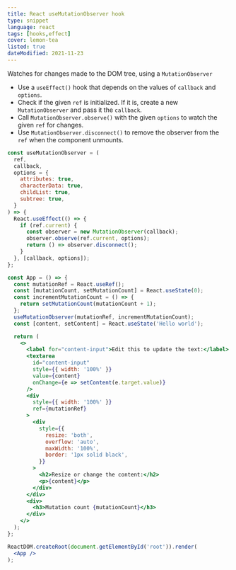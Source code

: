 ```yaml
---
title: React useMutationObserver hook
type: snippet
language: react
tags: [hooks,effect]
cover: lemon-tea
listed: true
dateModified: 2021-11-23
---
```


Watches for changes made to the DOM tree, using a `MutationObserver`

- Use a `useEffect()` hook that depends on the values of `callback` and `options`.
- Check if the given `ref` is initialized. If it is, create a new `MutationObserver` and pass it the `callback`.
- Call `MutationObserver.observe()` with the given `options` to watch the given `ref` for changes.
- Use `MutationObserver.disconnect()` to remove the observer from the `ref` when the component unmounts.

```jsx
const useMutationObserver = (
  ref,
  callback,
  options = {
    attributes: true,
    characterData: true,
    childList: true,
    subtree: true,
  }
) => {
  React.useEffect(() => {
    if (ref.current) {
      const observer = new MutationObserver(callback);
      observer.observe(ref.current, options);
      return () => observer.disconnect();
    }
  }, [callback, options]);
};

const App = () => {
  const mutationRef = React.useRef();
  const [mutationCount, setMutationCount] = React.useState(0);
  const incrementMutationCount = () => {
    return setMutationCount(mutationCount + 1);
  };
  useMutationObserver(mutationRef, incrementMutationCount);
  const [content, setContent] = React.useState('Hello world');

  return (
    <>
      <label for="content-input">Edit this to update the text:</label>
      <textarea
        id="content-input"
        style={{ width: '100%' }}
        value={content}
        onChange={e => setContent(e.target.value)}
      />
      <div
        style={{ width: '100%' }}
        ref={mutationRef}
      >
        <div
          style={{
            resize: 'both',
            overflow: 'auto',
            maxWidth: '100%',
            border: '1px solid black',
          }}
        >
          <h2>Resize or change the content:</h2>
          <p>{content}</p>
        </div>
      </div>
      <div>
        <h3>Mutation count {mutationCount}</h3>
      </div>
    </>
  );
};

ReactDOM.createRoot(document.getElementById('root')).render(
  <App />
);
```
